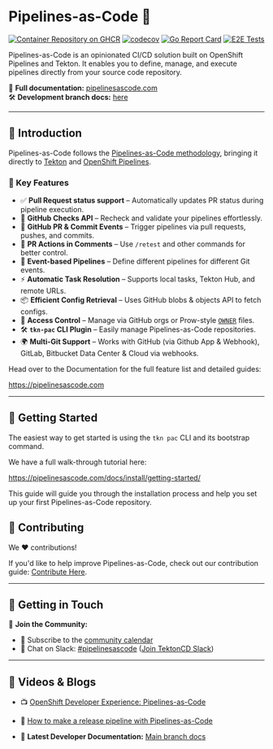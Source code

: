# Pipelines-as-Code 🚀

[![Container Repository on GHCR](https://img.shields.io/badge/GHCR-image-87DCC0.svg?logo=GitHub)](https://github.com/openshift-pipelines/pipelines-as-code/pkgs/container/pipelines-as-code)
[![codecov](https://codecov.io/gh/openshift-pipelines/pipelines-as-code/branch/main/graph/badge.svg)](https://codecov.io/gh/openshift-pipelines/pipelines-as-code)
[![Go Report Card](https://goreportcard.com/badge/google/ko)](https://goreportcard.com/report/openshift-pipelines/pipelines-as-code)
[![E2E Tests](https://github.com/openshift-pipelines/pipelines-as-code/actions/workflows/kind-e2e-tests.yaml/badge.svg)](https://github.com/openshift-pipelines/pipelines-as-code/actions/workflows/kind-e2e-tests.yaml)

Pipelines-as-Code is an opinionated CI/CD solution built on OpenShift Pipelines
and Tekton. It enables you to define, manage, and execute pipelines directly
from your source code repository.

📖 **Full documentation:** [pipelinesascode.com](https://pipelinesascode.com)  
🛠️ **Development branch docs:** [here](https://nightly.pipelines-as-code.pages.dev/)

---

## 🚀 Introduction

Pipelines-as-Code follows the [Pipelines-as-Code
methodology](https://teamhub.com/blog/understanding-pipeline-as-code-in-software-development/),
bringing it directly to [Tekton](https://tekton.dev/) and [OpenShift Pipelines](https://docs.openshift.com/pipelines/latest/about/about-pipelines.html).

### 🎯 Key Features

- ✅ **Pull Request status support** – Automatically updates PR status during pipeline execution.
- 🔄 **GitHub Checks API** – Recheck and validate your pipelines effortlessly.
- 🔗 **GitHub PR & Commit Events** – Trigger pipelines via pull requests, pushes, and commits.
- 💬 **PR Actions in Comments** – Use `/retest` and other commands for better control.
- 📂 **Event-based Pipelines** – Define different pipelines for different Git events.
- ⚡ **Automatic Task Resolution** – Supports local tasks, Tekton Hub, and remote URLs.
- 📦 **Efficient Config Retrieval** – Uses GitHub blobs & objects API to fetch configs.
- 🔐 **Access Control** – Manage via GitHub orgs or Prow-style [`OWNER`](https://www.kubernetes.dev/docs/guide/owners/) files.
- 🛠️ **`tkn-pac` CLI Plugin** – Easily manage Pipelines-as-Code repositories.
- 🌍 **Multi-Git Support** – Works with GitHub (via Github App & Webhook), GitLab, Bitbucket Data Center & Cloud via webhooks.

Head over to the Documentation for the full feature list and detailed guides:

<https://pipelinesascode.com>

---

## 🏁 Getting Started

The easiest way to get started is using the `tkn pac` CLI and its bootstrap command.

We have a full walk-through tutorial here:

<https://pipelinesascode.com/docs/install/getting-started/>

This guide will guide you through the installation process and help you set up
your first Pipelines-as-Code repository.

## 🤝 Contributing

We ❤️ contributions!

If you'd like to help improve Pipelines-as-Code, check out our contribution guide: [Contribute Here](https://pipelinesascode.com/docs/dev/).

---

## 💬 Getting in Touch

🔔 **Join the Community:**

- 📅 Subscribe to the [community calendar](https://calendar.google.com/calendar/embed?src=53eb8e69e3a902ea3a31fe6795f69df165d9bb22a8ab11ed5c9cbd27ee654742%40group.calendar.google.com)
- 💬 Chat on Slack: [#pipelinesascode](https://tektoncd.slack.com/archives/C04URDDJ9MZ) ([Join TektonCD Slack](https://github.com/tektoncd/community/blob/main/contact.md#slack))

---

## 🎥 Videos & Blogs

- 📺 [OpenShift Developer Experience: Pipelines-as-Code](https://www.youtube.com/watch?v=PhqzGsJnFEI)  
- 📘 [How to make a release pipeline with Pipelines-as-Code](https://blog.chmouel.com/2021/07/01/how-to-make-a-release-pipeline-with-pipelines-as-code)

- 📝 **Latest Developer Documentation:** [Main branch docs](https://main.pipelines-as-code.pages.dev/)
